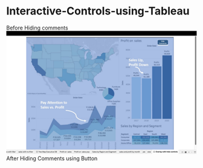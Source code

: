 # Interactive-Controls-using-Tableau
Before Hiding comments
![](https://github.com/PNaveenVarma/Interactive-Controls-using-Tableau/blob/main/Screenshot%202023-10-11%20at%208.33.14%20PM.png?raw=true)
After Hiding Comments using Button
![]()
